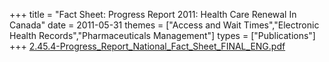 +++
title = "Fact Sheet: Progress Report 2011: Health Care Renewal In Canada"
date = 2011-05-31
themes = ["Access and Wait Times","Electronic Health Records","Pharmaceuticals Management"]
types = ["Publications"]
+++
[2.45.4-Progress_Report_National_Fact_Sheet_FINAL_ENG.pdf](/files/2.45.4-Progress_Report_National_Fact_Sheet_FINAL_ENG.pdf)
